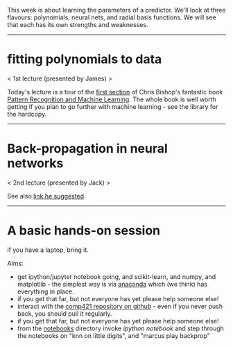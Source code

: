 This week is about learning the parameters of a predictor. We'll look at three flavours: polynomials, neural nets, and radial basis functions. We will see that each has its own strengths and weaknesses.

***
# fitting polynomials to data
< 1st lecture (presented by James) >

Today's lecture is a tour of the [first section]() of Chris Bishop's fantastic book [Pattern Recognition and Machine Learning](http://research.microsoft.com/en-us/um/people/cmbishop/prml/). The whole book is well worth getting if you plan to go further with machine learning - see the library for the hardcopy.

 
***

# Back-propagation in neural networks
< 2nd lecture (presented by Jack) >

See also [link he suggested](whatwasitagain?)


***

# A basic hands-on session 

if you have a laptop, bring it.

Aims:

 * get ipython/jupyter notebook going, and scikit-learn, and numpy, and matplotlib - the simplest way is via [anaconda](https://www.continuum.io/downloads) which (we think) has everything in place.
 * if you get that far, but not everyone has yet please help someone else!
 * interact with the [comp421 repository on github](https://github.com/garibaldu/comp421) - even if you never push back, you should pull it regularly.
 * if you get that far, but not everyone has yet please help someone else!
 * from the [notebooks](https://github.com/garibaldu/comp421/tree/master/notebooks) directory invoke _ipython notebook_ and step through the notebooks on "knn on little digits", and "marcus play backprop"
